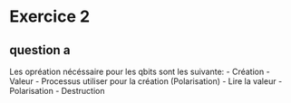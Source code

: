 # Exercice 2
## question a

Les opréation nécéssaire pour les qbits sont les suivante:
    - Création
        - Valeur
        - Processus utiliser pour la création (Polarisation)
    - Lire la valeur
        - Polarisation 
    - Destruction
